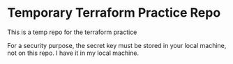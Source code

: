 # Temporary Terraform Practice Repo
This is a temp repo for the terraform practice

For a security purpose, the secret key must be stored in your local machine, not on this repo. I have it in my local machine.
